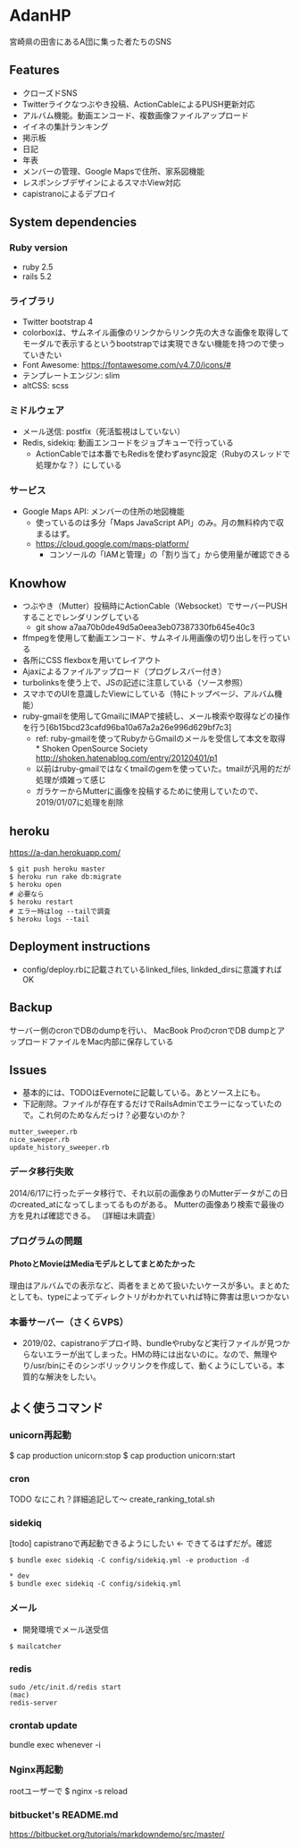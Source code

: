AdanHP
====

宮崎県の田舎にあるA団に集った者たちのSNS


## Features

* クローズドSNS
* Twitterライクなつぶやき投稿、ActionCableによるPUSH更新対応
* アルバム機能。動画エンコード、複数画像ファイルアップロード
* イイネの集計ランキング
* 掲示板
* 日記
* 年表
* メンバーの管理、Google Mapsで住所、家系図機能
* レスポンシブデザインによるスマホView対応
* capistranoによるデプロイ


## System dependencies

### Ruby version
* ruby 2.5
* rails 5.2

### ライブラリ
* Twitter bootstrap 4
* colorboxは、サムネイル画像のリンクからリンク先の大きな画像を取得してモーダルで表示するというbootstrapでは実現できない機能を持つので使っていきたい
* Font Awesome: https://fontawesome.com/v4.7.0/icons/#
* テンプレートエンジン: slim
* altCSS: scss

### ミドルウェア
* メール送信: postfix（死活監視はしていない）
* Redis, sidekiq: 動画エンコードをジョブキューで行っている
    * ActionCableでは本番でもRedisを使わずasync設定（Rubyのスレッドで処理かな？）にしている

### サービス
* Google Maps API: メンバーの住所の地図機能
    * 使っているのは多分「Maps JavaScript API」のみ。月の無料枠内で収まるはず。
    * https://cloud.google.com/maps-platform/
        * コンソールの「IAMと管理」の「割り当て」から使用量が確認できる

## Knowhow
* つぶやき（Mutter）投稿時にActionCable（Websocket）でサーバーPUSHすることでレンダリングしている
    * git show a7aa70b0de49d5a0eea3eb07387330fb645e40c3
* ffmpegを使用して動画エンコード、サムネイル用画像の切り出しを行っている
* 各所にCSS flexboxを用いてレイアウト
* Ajaxによるファイルアップロード（プログレスバー付き）
* turbolinksを使う上で、JSの記述に注意している（ソース参照）
* スマホでのUIを意識したViewにしている（特にトップページ、アルバム機能）
* ruby-gmailを使用してGmailにIMAPで接続し、メール検索や取得などの操作を行う[6b15bcd23cafd96ba10a67a2a26e996d629bf7c3]
    * ref: ruby-gmailを使ってRubyからGmailのメールを受信して本文を取得 * Shoken OpenSource Society http://shoken.hatenablog.com/entry/20120401/p1
    * 以前はruby-gmailではなくtmailのgemを使っていた。tmailが汎用的だが処理が煩雑って感じ
    * ガラケーからMutterに画像を投稿するために使用していたので、2019/01/07に処理を削除


## heroku
https://a-dan.herokuapp.com/
```
$ git push heroku master
$ heroku run rake db:migrate
$ heroku open
# 必要なら
$ heroku restart
# エラー時はlog --tailで調査
$ heroku logs --tail
```


## Deployment instructions
* config/deploy.rbに記載されているlinked_files, linkded_dirsに意識すればOK

## Backup
サーバー側のcronでDBのdumpを行い、
MacBook ProのcronでDB dumpとアップロードファイルをMac内部に保存している


## Issues

* 基本的には、TODOはEvernoteに記載している。あとソース上にも。
* 下記削除。ファイルが存在するだけでRailsAdminでエラーになっていたので。これ何のためなんだっけ？必要ないのか？
```
mutter_sweeper.rb
nice_sweeper.rb
update_history_sweeper.rb
```

### データ移行失敗
2014/6/17に行ったデータ移行で、それ以前の画像ありのMutterデータがこの日のcreated_atになってしまってるものがある。
Mutterの画像あり検索で最後の方を見れば確認できる。
（詳細は未調査）

### プログラムの問題

#### PhotoとMovieはMediaモデルとしてまとめたかった
理由はアルバムでの表示など、両者をまとめて扱いたいケースが多い。まとめたとしても、typeによってディレクトリがわかれていれば特に弊害は思いつかない

### 本番サーバー（さくらVPS）
* 2019/02、capistranoデプロイ時、bundleやrubyなど実行ファイルが見つからないエラーが出てしまった。HMの時には出ないのに。なので、無理やり/usr/binにそのシンボリックリンクを作成して、動くようにしている。本質的な解決をしたい。


## よく使うコマンド

### unicorn再起動
$ cap production unicorn:stop
$ cap production unicorn:start

### cron
TODO なにこれ？詳細追記して〜
create_ranking_total.sh

### sidekiq
[todo] capistranoで再起動できるようにしたい <- できてるはずだが。確認
```
$ bundle exec sidekiq -C config/sidekiq.yml -e production -d

* dev
$ bundle exec sidekiq -C config/sidekiq.yml
```

### メール
* 開発環境でメール送受信
```
$ mailcatcher
```

### redis
```
sudo /etc/init.d/redis start
(mac)
redis-server
```

### crontab update
bundle exec whenever -i

### Nginx再起動
rootユーザーで
$ nginx -s reload

### bitbucket's README.md
https://bitbucket.org/tutorials/markdowndemo/src/master/

